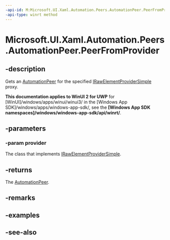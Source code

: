 ```yaml
---
-api-id: M:Microsoft.UI.Xaml.Automation.Peers.AutomationPeer.PeerFromProvider(Microsoft.UI.Xaml.Automation.Provider.IRawElementProviderSimple)
-api-type: winrt method
---
```


<!-- Method syntax
protected Windows.UI.Xaml.Automation.Peers.AutomationPeer PeerFromProvider(Windows.UI.Xaml.Automation.Provider.IRawElementProviderSimple provider)
-->

# Microsoft.UI.Xaml.Automation.Peers.AutomationPeer.PeerFromProvider

## -description
Gets an [AutomationPeer](automationpeer.md) for the specified [IRawElementProviderSimple](/windows/desktop/api/uiautomationcore/nn-uiautomationcore-irawelementprovidersimple) proxy.

**This documentation applies to WinUI 2 for UWP** for [WinUI]/windows/apps/winui/winui3/ in the [Windows App SDK]/windows/apps/windows-app-sdk/, see the **[Windows App SDK namespaces]/windows/windows-app-sdk/api/winrt/**.

## -parameters
### -param provider
The class that implements [IRawElementProviderSimple](/windows/desktop/api/uiautomationcore/nn-uiautomationcore-irawelementprovidersimple).

## -returns
The [AutomationPeer](automationpeer.md).

## -remarks

## -examples

## -see-also
